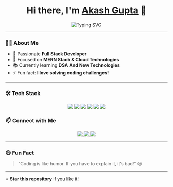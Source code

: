 <h1 align="center">Hi there, I'm <a href="https://github.com/your-username">Akash Gupta</a> 👋</h1>

<p align="center">
  <img src="https://readme-typing-svg.demolab.com?font=Fira+Code&size=20&pause=1000&color=F7B93E&width=435&lines=Full+Stack+Developer;JavaScript+%7C+Node.js+%7C+React;Passionate+about+Open-Source+%F0%9F%94%A5" alt="Typing SVG" />
</p>

---

### **👨‍💻 About Me**
- 🚀 Passionate **Full Stack Developer**
- 🎯 Focused on **MERN Stack & Cloud Technologies**
- 📚 Currently learning **DSA And New Technologies**
- ⚡ Fun fact: **I love solving coding challenges!**  

---

### **🛠 Tech Stack**
<p align="center">
  <img src="https://img.shields.io/badge/HTML5-%23E34F26.svg?style=for-the-badge&logo=html5&logoColor=white" />
  <img src="https://img.shields.io/badge/CSS3-%231572B6.svg?style=for-the-badge&logo=css3&logoColor=white" />
  <img src="https://img.shields.io/badge/JavaScript-%23F7DF1E.svg?style=for-the-badge&logo=javascript&logoColor=black" />
  <img src="https://img.shields.io/badge/Node.js-%23339933.svg?style=for-the-badge&logo=node.js&logoColor=white" />
  <img src="https://img.shields.io/badge/Express.js-%23000000.svg?style=for-the-badge&logo=express&logoColor=white" />
  <img src="https://img.shields.io/badge/MongoDB-%2347A248.svg?style=for-the-badge&logo=mongodb&logoColor=white" />
</p>



### **📫 Connect with Me**
<p align="center">
  <a href="https://linkedin.com/in/akash-gupta-06b0a6280" target="_blank">
    <img src="https://img.shields.io/badge/LinkedIn-%230A66C2.svg?style=for-the-badge&logo=linkedin&logoColor=white" />
  </a>
  <a href="malito:ag44834@gmail.com">
    <img src="https://img.shields.io/badge/Gmail-%23D14836.svg?style=for-the-badge&logo=gmail&logoColor=white" />
  </a>
  <a href="https://akash-cq.github.io/Portfoilio/">
    <img src="https://img.shields.io/badge/Portfolio-%2312100E.svg?style=for-the-badge&logo=firefox&logoColor=white" />
  </a>
</p>

---

### **😄 Fun Fact**
> "Coding is like humor. If you have to explain it, it’s bad!" 😆  

---

⭐ **Star this repository** if you like it!  
